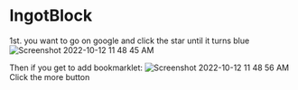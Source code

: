 # IngotBlock
1st. you want to go on google and click the star until it turns blue             ![Screenshot 2022-10-12 11 48 45 AM](https://user-images.githubusercontent.com/115572157/195403287-e8e6ee39-6446-4f40-bac7-e400da3ea183.png)




Then if you get to add bookmarklet: ![Screenshot 2022-10-12 11 48 56 AM](https://user-images.githubusercontent.com/115572157/195403558-a35faee3-f220-4ad3-a013-47ae7339f3df.png)                                                     Click the more button
